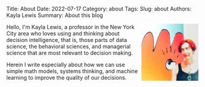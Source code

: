 Title: About
Date: 2022-07-17
Category: about
Tags: 
Slug: about
Authors: Kayla Lewis
Summary: About this blog

<img align=right src="images/me-summer-2022.jpg" width="150" height="150" />

Hello, I'm Kayla Lewis, a professor in the New York City area who loves using and thinking about decision intelligence, that is, those parts of data science, the behavioral sciences, and managerial science that are most relevant to decision making.

Herein I write especially about how we can use simple math models, systems thinking, and machine learning to improve the quality of our decisions.